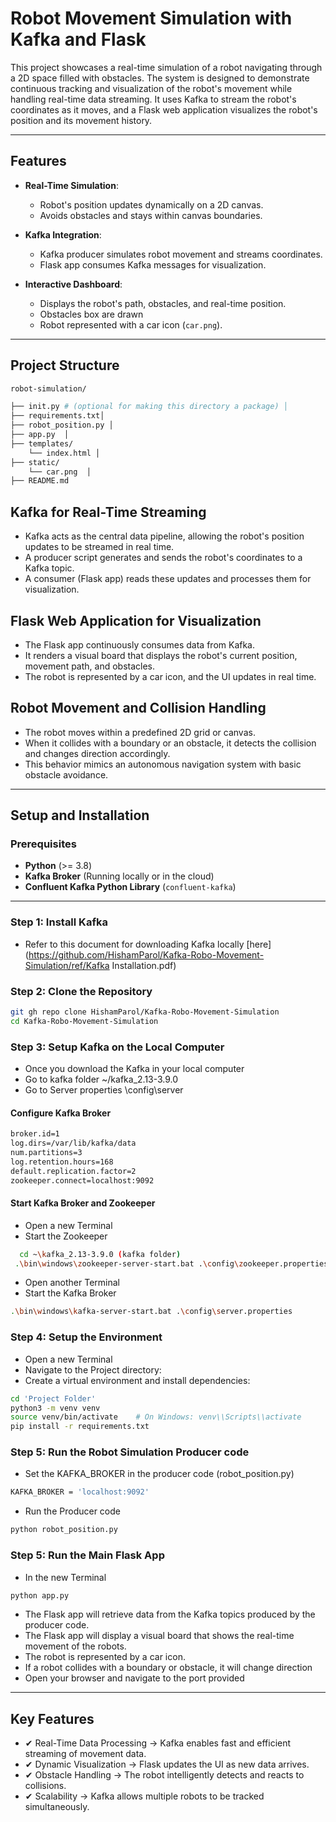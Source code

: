 # Robot Movement Simulation with Kafka and Flask

This project showcases a real-time simulation of a robot navigating through a 2D space filled with obstacles. The system is designed to demonstrate continuous tracking and visualization of the robot's movement while handling real-time data streaming. It uses Kafka to stream the robot's coordinates as it moves, and a Flask web application visualizes the robot's position and its movement history.

---

## Features

- **Real-Time Simulation**:
  - Robot's position updates dynamically on a 2D canvas.
  - Avoids obstacles and stays within canvas boundaries.

- **Kafka Integration**:
  - Kafka producer simulates robot movement and streams coordinates.
  - Flask app consumes Kafka messages for visualization.

- **Interactive Dashboard**:
  - Displays the robot's path, obstacles, and real-time position.
  - Obstacles box are drawn
  - Robot represented with a car icon (`car.png`).

---

## Project Structure
```bash
robot-simulation/

├── init.py # (optional for making this directory a package) │
├── requirements.txt│
├── robot_position.py │
├── app.py  │
├── templates/ 
    └── index.html │
├── static/  
    └── car.png  │
├── README.md 

```


## Kafka for Real-Time Streaming

- Kafka acts as the central data pipeline, allowing the robot's position updates to be streamed in real time.
- A producer script generates and sends the robot's coordinates to a Kafka topic.
- A consumer (Flask app) reads these updates and processes them for visualization.
  
## Flask Web Application for Visualization

- The Flask app continuously consumes data from Kafka.
- It renders a visual board that displays the robot's current position, movement path, and obstacles.
- The robot is represented by a car icon, and the UI updates in real time.
  
## Robot Movement and Collision Handling

- The robot moves within a predefined 2D grid or canvas.
- When it collides with a boundary or an obstacle, it detects the collision and changes direction accordingly.
- This behavior mimics an autonomous navigation system with basic obstacle avoidance.

---

## Setup and Installation

### Prerequisites

- **Python** (>= 3.8)
- **Kafka Broker** (Running locally or in the cloud)
- **Confluent Kafka Python Library** (`confluent-kafka`)

---

### Step 1: Install Kafka
- Refer to this document for downloading Kafka locally [here](https://github.com/HishamParol/Kafka-Robo-Movement-Simulation/ref/Kafka Installation.pdf)


### Step 2: Clone the Repository

```bash
git gh repo clone HishamParol/Kafka-Robo-Movement-Simulation
cd Kafka-Robo-Movement-Simulation
```
### Step 3: Setup Kafka on the Local Computer
- Once you download the Kafka in your local computer
- Go to kafka folder ~/kafka_2.13-3.9.0
- Go to Server properties \config\server
#### Configure Kafka Broker
```bash
broker.id=1
log.dirs=/var/lib/kafka/data
num.partitions=3
log.retention.hours=168
default.replication.factor=2
zookeeper.connect=localhost:9092
```
#### Start Kafka Broker and Zookeeper
- Open a new Terminal
- Start the Zookeeper
  
```bash
  cd ~\kafka_2.13-3.9.0 (kafka folder)
 .\bin\windows\zookeeper-server-start.bat .\config\zookeeper.properties
```
- Open another Terminal
- Start the Kafka Broker
```bash
.\bin\windows\kafka-server-start.bat .\config\server.properties
```

### Step 4: Setup the Environment
- Open a new Terminal
- Navigate to the Project directory:
- Create a virtual environment and install dependencies:
```bash
cd 'Project Folder'
python3 -m venv venv
source venv/bin/activate    # On Windows: venv\\Scripts\\activate
pip install -r requirements.txt
```
### Step 5: Run the Robot Simulation Producer code
- Set the KAFKA_BROKER in the producer code (robot_position.py)
```bash
KAFKA_BROKER = 'localhost:9092'
```

- Run the Producer code
  
```bash
python robot_position.py
```
### Step 5: Run the Main Flask App

- In the new Terminal
```bash
python app.py
```
- The Flask app will retrieve data from the Kafka topics produced by the producer code.
- The Flask app will display a visual board that shows the real-time movement of the robots.
- The robot is represented by a car icon.
- If a robot collides with a boundary or obstacle, it will change direction
- Open your browser and navigate to the port provided

---

## Key Features
- ✔ Real-Time Data Processing → Kafka enables fast and efficient streaming of movement data.
- ✔ Dynamic Visualization → Flask updates the UI as new data arrives.
- ✔ Obstacle Handling → The robot intelligently detects and reacts to collisions.
- ✔ Scalability → Kafka allows multiple robots to be tracked simultaneously.
